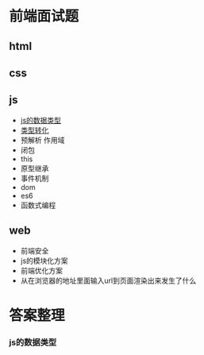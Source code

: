 # 前端面试题
## html
## css
## js
- [js的数据类型](#js的数据类型)
- [类型转化]()
- 预解析 作用域
- 闭包
- this
- 原型继承
- 事件机制
- dom
- es6
- 函数式编程
## web
- 前端安全
- js的模块化方案
- 前端优化方案
- 从在浏览器的地址里面输入url到页面渲染出来发生了什么


# 答案整理
### js的数据类型